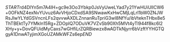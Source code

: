 $START$rd4DlYn5m7A4IH+gc9e3Oo3Ybkp0JsVyUweLYad7y21YwHUiUIlCW6+0OFkNZ4exNvYUvuz6AvVHjoCDxdSA9SNwawKxHwCMjLqLrl1bW0ZNJWRsJlwYLYdGSVncnLFs2qvvwAXDLZnnanRuTpriG3wl8NfYu/ibVteknTHbx8e5ThTBEktTy7YMkln15Rg+ZDOpIQ7ODuVK7VZvSb90Xh5MVt4yTl944f8kc6l2XHy+y+DovQFUidMyCaxs7wGHfiLrZQRBiewzx8wADTkNjyrr6bVzftYYHGTQgyA1DnwATyjimXGoUZAMkWFZs6ep$END$